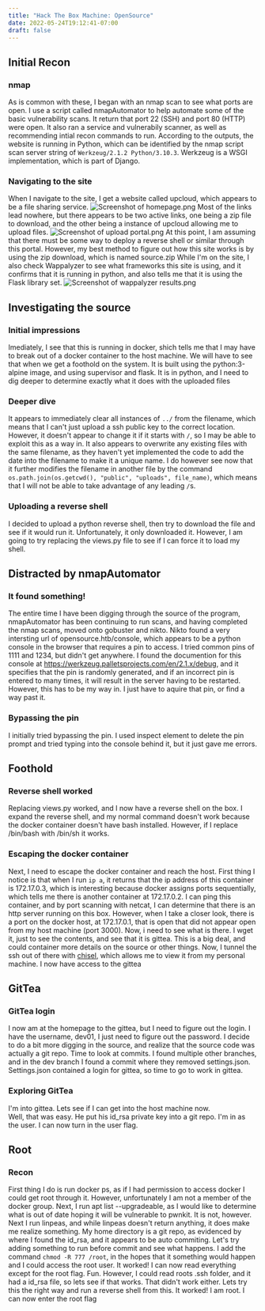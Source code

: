 ```yaml
---
title: "Hack The Box Machine: OpenSource"
date: 2022-05-24T19:12:41-07:00
draft: false
---
```


## Initial Recon
### nmap
As is common with these, I began with an nmap scan to see what ports are open.  I use a script called nmapAutomator to help automate some of the basic vulnerability scans.  It return that port 22 (SSH) and port 80 (HTTP) were open.  It also ran a service and vulnerabily scanner, as well as recommending intial recon commands to run.  According to the outputs, the website is running in Python, which can be identified by the nmap script scan server string of `Werkzeug/2.1.2 Python/3.10.3`.  Werkzeug is a WSGI implementation, which is part of Django.  
### Navigating to the site
When I navigate to the site, I get a website called upcloud, which appears to be a file sharing service.   ![Screenshot of homepage.png](/media/htb/opensource/website.png) Most of the links lead nowhere, but there appears to be two active links, one being a zip file to download, and the other being a instance of upcloud allowing me to upload files.  ![Screenshot of upload portal.png](/media/htb/opensource/upload_portal.png)  At this point, I am assuming that there must be some way to deploy a reverse shell or similar through this portal.  However, my best method to figure out how this site works is by using the zip download, which is named source.zip  While I'm on the site, I also check Wappalyzer to see what frameworks this site is using, and it confirms that it is running in python, and also tells me that it is using the Flask library set.  ![Screenshot of wappalyzer results.png](/media/htb/opensource/wappalyzer.png)
## Investigating the source
### Initial impressions
Imediately, I see that this is running in docker, shich tells me that I may have to break out of a docker container to the host machine.  We will have to see that when we get a foothold on the system.  It is built using the python:3-alpine image, and using supervisor and flask.  It is in python, and I need to dig deeper to determine exactly what it does with the uploaded files
### Deeper dive
It appears to immediately clear all instances of `../` from the filename, which means that I can't just upload a ssh public key to the correct location.  However, it doesn't appear to change it if it starts with `/`, so I may be able to exploit this as a way in.  It also appears to overwrite any existing files with the same filename, as they haven't yet implemented the code to add the date into the filename to make it a unique name.  I do however see now that it further modifies the filename in another file by the command `os.path.join(os.getcwd(), "public", "uploads", file_name)`, which means that I will not be able to take advantage of any leading `/`s.  
### Uploading a reverse shell
I decided to upload a python reverse shell, then try to download the file and see if it would run it.  Unfortunately, it only downloaded it.  However, I am going to try replacing the views.py file to see if I can force it to load my shell.  

## Distracted by nmapAutomator
### It found something!
The entire time I have been digging through the source of the program, nmapAutomator has been continuing to run scans, and having completed the nmap scans, moved onto gobuster and nikto.  Nikto found a very intersting url of opensource.htb/console, which appears to be a python console in the browser that requires a pin to access.  I tried common pins of 1111 and 1234, but didn't get anywhere.  I found the documention for this console at https://werkzeug.palletsprojects.com/en/2.1.x/debug, and it specifies that the pin is randomly generated, and if an incorrect pin is entered to many times, it will result in the server having to be restarted.  However, this has to be my way in.  I just have to aquire that pin, or find a way past it.
### Bypassing the pin
I initially tried bypassing the pin.  I used inspect element to delete the pin prompt and tried typing into the console behind it, but it just gave me errors.  

## Foothold
### Reverse shell worked
Replacing views.py worked, and I now have a reverse shell on the box.  I expand the reverse shell, and my normal command doesn't work because the docker container doesn't have bash installed.  However, if I replace /bin/bash with /bin/sh it works.  
### Escaping the docker container
Next, I need to escape the docker container and reach the host.    First thing I notice is that when I run `ip a`, it returns that the ip address of this container is 172.17.0.3, which is interesting because docker assigns ports sequentially, which tells me there is another container at 172.17.0.2.  I can ping this container, and by port scanning with netcat, I can determine that there is an http server running on this box.  However, when I take a closer look, there is a port on the docker host, at 172.17.0.1, that is open that did not appear open from my host machine (port 3000).  Now, i need to see what is there.  I wget it, just to see the contents, and see that it is gittea.  This is a big deal, and could container more details on the source or other things.  Now, I tunnel the ssh out of there with [chisel](https://github.com/jpillora/chisel), which allows me to view it from my personal machine.  I now have access to the gittea
## GitTea
### GitTea login
I now am at the homepage to the gittea, but I need to figure out the login.  I have the username, dev01, I just need to figure out the password.  I decide to do a bit more digging in the source, and realize that the source code was actually a git repo.  Time to look at commits.  I found multiple other branches, and in the dev branch I found a commit where they removed settings.json.  Settings.json contained a login for gittea, so time to go to work in gittea.
### Exploring GitTea
I'm into gittea.  Lets see if I can get into the host machine now.  
Well, that was easy.  He put his id_rsa private key into a git repo.  I'm in as the user.  I can now turn in the user flag.
## Root
### Recon
First thing I do is run docker ps, as if I had permission to access docker I could get root through it.  However, unfortunately I am not a member of the docker group.  Next, I run apt list --upgradeable, as I would like to determine what is out of date hoping it will be vulnerable to pwnkit.  It is not, however.  Next I run linpeas, and while linpeas doesn't return anything, it does make me realize something.  My home directory is a git repo, as evidenced by where I found the id_rsa, and it appears to be auto commiting.  Let's try adding something to run before commit and see what happens.  I add the command `chmod -R 777 /root`, in the hopes that it something would happen and I could access the root user.  It worked!  I can now read everything except for the root flag.  Fun.  However, I could read roots .ssh folder, and it had a id_rsa file, so lets see if that works.  That didn't work either.  Lets try this the right way and run a reverse shell from this.  It worked!  I am root.  I can now enter the root flag